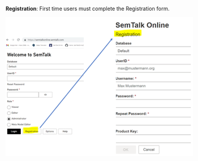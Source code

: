 **Registration**: First time users must complete the Registration form. 

![](https://github.com/SemTalkOnline/SemTalkOnline/blob/main/images/LoginRegister.png)

